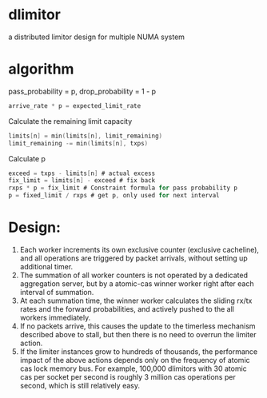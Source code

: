 # dlimitor
a distributed limitor design for multiple NUMA system

# algorithm
pass_probability = p, drop_probability = 1 - p
```c
arrive_rate * p = expected_limit_rate  
```

Calculate the remaining limit capacity
```c
limits[n] = min(limits[n], limit_remaining) 
limit_remaining -= min(limits[n], txps)  
```

Calculate p
```c
exceed = txps - limits[n] # actual excess
fix_limit = limits[n] - exceed # fix back
rxps * p = fix_limit # Constraint formula for pass probability p
p = fixed_limit / rxps # get p, only used for next interval
```

# Design:
1. Each worker increments its own exclusive counter (exclusive cacheline), and all operations are triggered by packet arrivals, without setting up additional timer. 
2. The summation of all worker counters is not operated by a dedicated aggregation server, but by a atomic-cas winner worker right after each interval of summation.
3. At each summation time, the winner worker calculates the sliding rx/tx rates and the forward probabilities, and actively pushed to the all workers immediately.
5. If no packets arrive, this causes the update to the timerless mechanism described above to stall, but then there is no need to overrun the limiter action.
6. If the limiter instances grow to hundreds of thousands, the performance impact of the above actions depends only on the frequency of atomic cas lock memory bus. For example, 100,000 dlimitors with 30 atomic cas per socket per second is roughly 3 million cas operations per second, which is still relatively easy.
